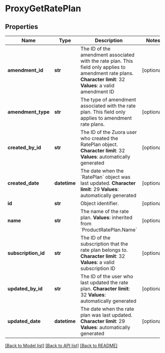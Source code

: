 # ProxyGetRatePlan

## Properties
Name | Type | Description | Notes
------------ | ------------- | ------------- | -------------
**amendment_id** | **str** |  The ID of the amendment associated with the rate plan. This field only applies to amendment rate plans. **Character limit**: 32 **Values**: a valid amendment ID  | [optional] 
**amendment_type** | **str** | The type of amendment associated with the rate plan. This field only applies to amendment rate plans.  | [optional] 
**created_by_id** | **str** | The ID of the Zuora user who created the RatePlan object. **Character limit**: 32 **Values**: automatically generated  | [optional] 
**created_date** | **datetime** | The date when the &#x60;RatePlan&#x60; object was last updated. **Character limit**: 29 **Values**: automatically generated  | [optional] 
**id** | **str** | Object identifier. | [optional] 
**name** | **str** | The name of the rate plan.  **Values**: inherited from &#x60;ProductRatePlan.Name&#x60;  | [optional] 
**subscription_id** | **str** | The ID of the subscription that the rate plan belongs to. **Character limit**: 32 **Values**: a valid subscription ID  | [optional] 
**updated_by_id** | **str** |  The ID of the user who last updated the rate plan. **Character limit**: 32 **Values**: automatically generated  | [optional] 
**updated_date** | **datetime** |  The date when the rate plan was last updated. **Character limit**: 29 **Values**: automatically generated  | [optional] 

[[Back to Model list]](../README.md#documentation-for-models) [[Back to API list]](../README.md#documentation-for-api-endpoints) [[Back to README]](../README.md)


